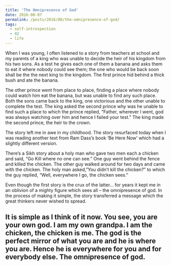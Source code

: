 ```yaml
---
title: 'The Omnipresence of God'
date: 2016-08-07
permalink: /posts/2016/08/the-omnipresence-of-god/
tags:
  - self-introspection
  - 42
  - life
---
```

When I was young, I often listened to a story from teachers at school and my parents of a king who was unable to decide the heir of his kingdom from his two sons. As a test he gives each one of them a banana and asks them to eat it where nobody could see them; the one who would be back soon shall be the the next king to the kingdom. The first prince hid behind a thick bush and ate the banana.

The other prince went from place to place, finding a place where nobody could watch him eat the banana, but was unable to find any such place. Both the sons came back to the king, one victorious and the other unable to complete the test. The king asked the second prince why was he unable to find such a place to which the prince replied, “Father, wherever I went, god was always watching over him and hence I failed your test.” The king made the second prince, the heir to the crown.

The story left me in awe in my childhood. The story resurfaced today when I was reading another text from Ram Dass’s book ‘Be Here Now’ which had a slightly different version.

There’s a Sikh story about a holy man who gave two men each a chicken and said, “Go Kill where no one can see.” One guy went behind the fence and killed the chicken. The other guy walked around for two days and came with the chicken.
The holy man asked,”You didn’t kill the chicken?” to which the guy replied, “Well, everywhere I go, the chicken sees.”

Even though the first story is the crux of the latter… for years it kept me in an oblivion of a mighty figure which sees all – the omnipresence of god. In the process of making it simple, the story transferred a message which the great thinkers never wished to spread.

It is simple as I think of it now. You see, you are your own god. I am my own grandpa. I am the chicken, the chicken is me. The god is the perfect mirror of what you are and he is where you are. Hence he is everywhere for you and for everybody else. **The omnipresence of god.**
------
